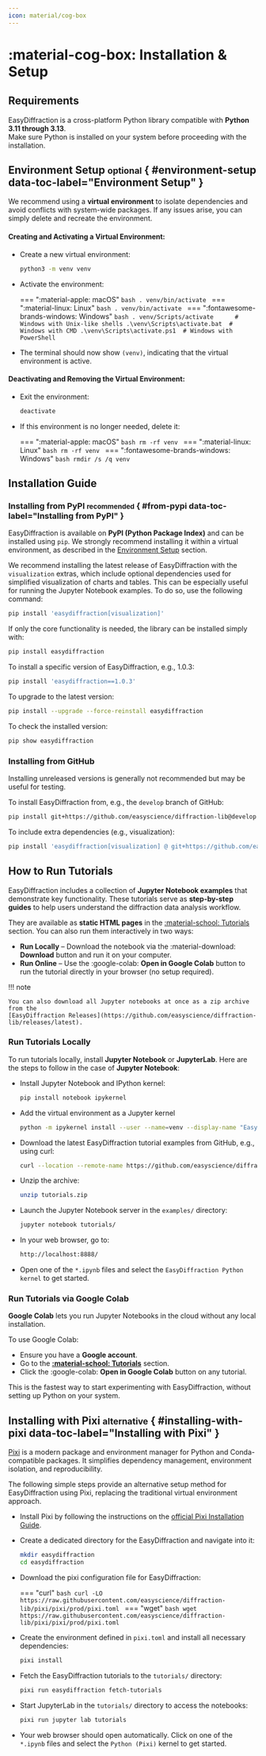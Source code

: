 ```yaml
---
icon: material/cog-box
---
```


# :material-cog-box: Installation & Setup

## Requirements

EasyDiffraction is a cross-platform Python library compatible with **Python 3.11
through 3.13**.  
Make sure Python is installed on your system before proceeding with the
installation.

## Environment Setup <small>optional</small> { #environment-setup data-toc-label="Environment Setup" }

We recommend using a **virtual environment** to isolate dependencies and avoid
conflicts with system-wide packages. If any issues arise, you can simply delete
and recreate the environment.

#### Creating and Activating a Virtual Environment:

<!-- prettier-ignore-start -->

- Create a new virtual environment:
  ```bash
  python3 -m venv venv
  ```
- Activate the environment:

    === ":material-apple: macOS"
        ```bash
        . venv/bin/activate
        ```
    === ":material-linux: Linux"
        ```bash
        . venv/bin/activate
        ```
    === ":fontawesome-brands-windows: Windows"
        ```bash
        . venv/Scripts/activate      # Windows with Unix-like shells
        .\venv\Scripts\activate.bat  # Windows with CMD
        .\venv\Scripts\activate.ps1  # Windows with PowerShell
        ```

- The terminal should now show `(venv)`, indicating that the virtual environment
  is active.

<!-- prettier-ignore-end -->

#### Deactivating and Removing the Virtual Environment:

<!-- prettier-ignore-start -->

- Exit the environment:
  ```bash
  deactivate
  ```
- If this environment is no longer needed, delete it:

    === ":material-apple: macOS"
        ```bash
        rm -rf venv
        ```
    === ":material-linux: Linux"
        ```bash
        rm -rf venv
        ```
    === ":fontawesome-brands-windows: Windows"
        ```bash
        rmdir /s /q venv
        ```

<!-- prettier-ignore-end -->

## Installation Guide

### Installing from PyPI <small>recommended</small> { #from-pypi data-toc-label="Installing from PyPI" }

EasyDiffraction is available on **PyPI (Python Package Index)** and can be
installed using `pip`. We strongly recommend installing it within a virtual
environment, as described in the [Environment Setup](#environment-setup)
section.

We recommend installing the latest release of EasyDiffraction with the
`visualization` extras, which include optional dependencies used for simplified
visualization of charts and tables. This can be especially useful for running
the Jupyter Notebook examples. To do so, use the following command:

```bash
pip install 'easydiffraction[visualization]'
```

If only the core functionality is needed, the library can be installed simply
with:

```bash
pip install easydiffraction
```

To install a specific version of EasyDiffraction, e.g., 1.0.3:

```bash
pip install 'easydiffraction==1.0.3'
```

To upgrade to the latest version:

```bash
pip install --upgrade --force-reinstall easydiffraction
```

To check the installed version:

```bash
pip show easydiffraction
```

### Installing from GitHub

Installing unreleased versions is generally not recommended but may be useful
for testing.

To install EasyDiffraction from, e.g., the `develop` branch of GitHub:

```bash
pip install git+https://github.com/easyscience/diffraction-lib@develop
```

To include extra dependencies (e.g., visualization):

```bash
pip install 'easydiffraction[visualization] @ git+https://github.com/easyscience/diffraction-lib@develop'
```

## How to Run Tutorials

EasyDiffraction includes a collection of **Jupyter Notebook examples** that
demonstrate key functionality. These tutorials serve as **step-by-step guides**
to help users understand the diffraction data analysis workflow.

They are available as **static HTML pages** in the
[:material-school: Tutorials](../tutorials/index.md) section. You can also run
them interactively in two ways:

- **Run Locally** – Download the notebook via the :material-download:
  **Download** button and run it on your computer.
- **Run Online** – Use the :google-colab: **Open in Google Colab** button to run
  the tutorial directly in your browser (no setup required).

!!! note

    You can also download all Jupyter notebooks at once as a zip archive from the
    [EasyDiffraction Releases](https://github.com/easyscience/diffraction-lib/releases/latest).

### Run Tutorials Locally

To run tutorials locally, install **Jupyter Notebook** or **JupyterLab**. Here
are the steps to follow in the case of **Jupyter Notebook**:

- Install Jupyter Notebook and IPython kernel:
  ```bash
  pip install notebook ipykernel
  ```
- Add the virtual environment as a Jupyter kernel
  ```bash
  python -m ipykernel install --user --name=venv --display-name "EasyDiffraction Python kernel"
  ```
- Download the latest EasyDiffraction tutorial examples from GitHub, e.g., using
  curl:
  ```bash
  curl --location --remote-name https://github.com/easyscience/diffraction-lib/releases/latest/download/tutorials.zip
  ```
- Unzip the archive:
  ```bash
  unzip tutorials.zip
  ```
- Launch the Jupyter Notebook server in the `examples/` directory:
  ```bash
  jupyter notebook tutorials/
  ```
- In your web browser, go to:
  ```bash
  http://localhost:8888/
  ```
- Open one of the `*.ipynb` files and select the `EasyDiffraction Python kernel`
  to get started.

### Run Tutorials via Google Colab

**Google Colab** lets you run Jupyter Notebooks in the cloud without any local
installation.

To use Google Colab:

- Ensure you have a **Google account**.
- Go to the **[:material-school: Tutorials](../tutorials/index.md)** section.
- Click the :google-colab: **Open in Google Colab** button on any tutorial.

This is the fastest way to start experimenting with EasyDiffraction, without
setting up Python on your system.

## Installing with Pixi <small>alternative</small> { #installing-with-pixi data-toc-label="Installing with Pixi" }

[Pixi](https://pixi.sh) is a modern package and environment manager for Python
and Conda-compatible packages. It simplifies dependency management, environment
isolation, and reproducibility.

The following simple steps provide an alternative setup method for
EasyDiffraction using Pixi, replacing the traditional virtual environment
approach.

<!-- prettier-ignore-start -->

- Install Pixi by following the instructions on the
  [official Pixi Installation Guide](https://pixi.sh/latest/installation).
- Create a dedicated directory for the EasyDiffraction and navigate into it:
  ```bash
  mkdir easydiffraction
  cd easydiffraction
  ```
- Download the pixi configuration file for EasyDiffraction:
    
    === "curl"
        ```bash
        curl -LO https://raw.githubusercontent.com/easyscience/diffraction-lib/pixi/pixi/prod/pixi.toml
        ```
    === "wget"
        ```bash
        wget https://raw.githubusercontent.com/easyscience/diffraction-lib/pixi/pixi/prod/pixi.toml
        ```

- Create the environment defined in `pixi.toml` and install all necessary
  dependencies:
  ```bash
  pixi install
  ```
- Fetch the EasyDiffraction tutorials to the `tutorials/` directory:
  ```bash
  pixi run easydiffraction fetch-tutorials
  ```
- Start JupyterLab in the `tutorials/` directory to access the notebooks:
  ```bash
  pixi run jupyter lab tutorials
  ```
- Your web browser should open automatically. Click on one of the `*.ipynb`
  files and select the `Python (Pixi)` kernel to get started.

<!-- prettier-ignore-end -->
